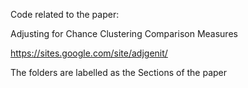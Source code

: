 Code related to the paper:

Adjusting for Chance Clustering Comparison Measures

https://sites.google.com/site/adjgenit/

The folders are labelled as the Sections of the paper
